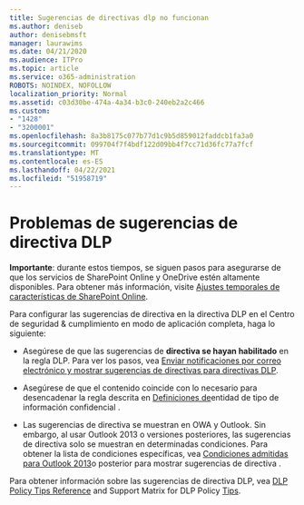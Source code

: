 ```yaml
---
title: Sugerencias de directivas dlp no funcionan
ms.author: deniseb
author: denisebmsft
manager: laurawims
ms.date: 04/21/2020
ms.audience: ITPro
ms.topic: article
ms.service: o365-administration
ROBOTS: NOINDEX, NOFOLLOW
localization_priority: Normal
ms.assetid: c03d30be-474a-4a34-b3c0-240eb2a2c466
ms.custom:
- "1428"
- "3200001"
ms.openlocfilehash: 8a3b8175c077b77d1c9b5d859012faddcb1fa3a0
ms.sourcegitcommit: 099704f7f4bdf122d09bb4f7cc71d36fc77a7fcf
ms.translationtype: MT
ms.contentlocale: es-ES
ms.lasthandoff: 04/22/2021
ms.locfileid: "51958719"
---
```

# <a name="dlp-policy-tip-issues"></a>Problemas de sugerencias de directiva DLP

**Importante**: durante estos tiempos, se siguen pasos para asegurarse de que los servicios de SharePoint Online y OneDrive estén altamente disponibles. Para obtener más información, visite [Ajustes temporales de características de SharePoint Online](https://aka.ms/ODSPAdjustments).

Para configurar las sugerencias de directiva en la directiva DLP en el Centro de seguridad & cumplimiento en modo de aplicación completa, haga lo siguiente:

- Asegúrese de que las sugerencias de **directiva se hayan habilitado** en la regla DLP. Para ver los pasos, vea [Enviar notificaciones por correo electrónico y mostrar sugerencias de directivas para directivas DLP](https://docs.microsoft.com/microsoft-365/compliance/use-notifications-and-policy-tips).

- Asegúrese de que el contenido coincide con lo necesario para desencadenar la regla descrita en [Definiciones de](https://docs.microsoft.com/microsoft-365/compliance/sensitive-information-type-entity-definitions)entidad de tipo de información confidencial .

- Las sugerencias de directiva se muestran en OWA y Outlook. Sin embargo, al usar Outlook 2013 o versiones posteriores, las sugerencias de directiva solo se muestran en determinadas condiciones. Para obtener la lista de condiciones específicas, vea [Condiciones admitidas para Outlook 2013](https://docs.microsoft.com/microsoft-365/compliance/use-notifications-and-policy-tips)o posterior para mostrar sugerencias de directiva .

Para obtener información sobre las sugerencias de directiva DLP, vea [DLP Policy Tips Reference](https://docs.microsoft.com/microsoft-365/compliance/dlp-policy-tips-reference?view=o365-worldwide#support-matrix-for-dlp-policy-tips-across-microsoft-apps) and Support Matrix for DLP Policy [Tips](https://docs.microsoft.com/microsoft-365/compliance/dlp-policy-tips-reference?view=o365-worldwide#support-matrix-for-dlp-policy-tips-across-microsoft-apps).